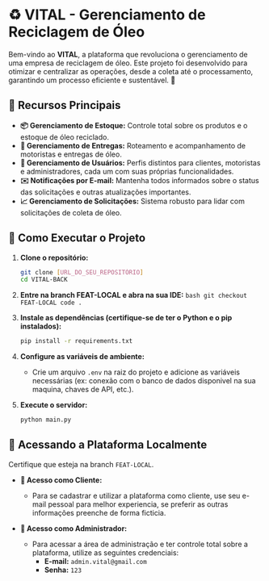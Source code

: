 # ♻️ VITAL - Gerenciamento de Reciclagem de Óleo

Bem-vindo ao **VITAL**, a plataforma que revoluciona o gerenciamento de uma empresa de reciclagem de óleo. Este projeto foi desenvolvido para otimizar e centralizar as operações, desde a coleta até o processamento, garantindo um processo eficiente e sustentável. 🚀

## 🌟 Recursos Principais

- **📦 Gerenciamento de Estoque:** Controle total sobre os produtos e o estoque de óleo reciclado.
- **🚚 Gerenciamento de Entregas:** Roteamento e acompanhamento de motoristas e entregas de óleo.
- **👥 Gerenciamento de Usuários:** Perfis distintos para clientes, motoristas e administradores, cada um com suas próprias funcionalidades.
- **✉️ Notificações por E-mail:** Mantenha todos informados sobre o status das solicitações e outras atualizações importantes.
- **📈 Gerenciamento de Solicitações:** Sistema robusto para lidar com solicitações de coleta de óleo.

## 🚀 Como Executar o Projeto

1.  **Clone o repositório:**
    ```bash
    git clone [URL_DO_SEU_REPOSITÓRIO]
    cd VITAL-BACK
    ```

 2.  **Entre na branch FEAT-LOCAL e abra na sua IDE:**
    ```bash
    git checkout FEAT-LOCAL
    code .
    ```

4.  **Instale as dependências (certifique-se de ter o Python e o pip instalados):**
    ```bash
    pip install -r requirements.txt
    ```

5.  **Configure as variáveis de ambiente:**
    - Crie um arquivo `.env` na raiz do projeto e adicione as variáveis necessárias (ex: conexão com o banco de dados disponivel na sua maquina, chaves de API, etc.).

6.  **Execute o servidor:**
    ```bash
    python main.py
    ```

## 🔐 Acessando a Plataforma **Localmente**
Certifique que esteja na branch `FEAT-LOCAL`.

- **👥 Acesso como Cliente:**
  - Para se cadastrar e utilizar a plataforma como cliente, use seu e-mail pessoal para melhor experiencia, se preferir as outras informações preenche de forma ficticia.

- **👑 Acesso como Administrador:**
  - Para acessar a área de administração e ter controle total sobre a plataforma, utilize as seguintes credenciais:
    - **E-mail:** `admin.vital@gmail.com`
    - **Senha:** `123`

